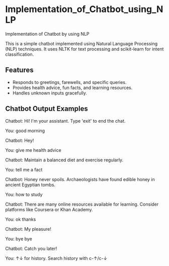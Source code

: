 # Implementation_of_Chatbot_using_NLP
Implementation of Chatbot by using NLP 

This is a simple chatbot implemented using Natural Language Processing (NLP) techniques. It uses NLTK for text processing and scikit-learn for intent classification.

## Features
- Responds to greetings, farewells, and specific queries.
- Provides health advice, fun facts, and learning resources.
- Handles unknown inputs gracefully.

## Chatbot Output Examples

Chatbot: Hi! I'm your assistant. Type 'exit' to end the chat.

You:  good morning

Chatbot: Hey!

You:  give me health advice

Chatbot: Maintain a balanced diet and exercise regularly.

You:  tell me a fact

Chatbot: Honey never spoils. Archaeologists have found edible honey in ancient Egyptian tombs.

You:  how to study

Chatbot: There are many online resources available for learning. Consider platforms like Coursera or Khan Academy.

You:  ok thanks

Chatbot: My pleasure!

You:  bye bye

Chatbot: Catch you later!

You: 
↑↓ for history. Search history with c-↑/c-↓
